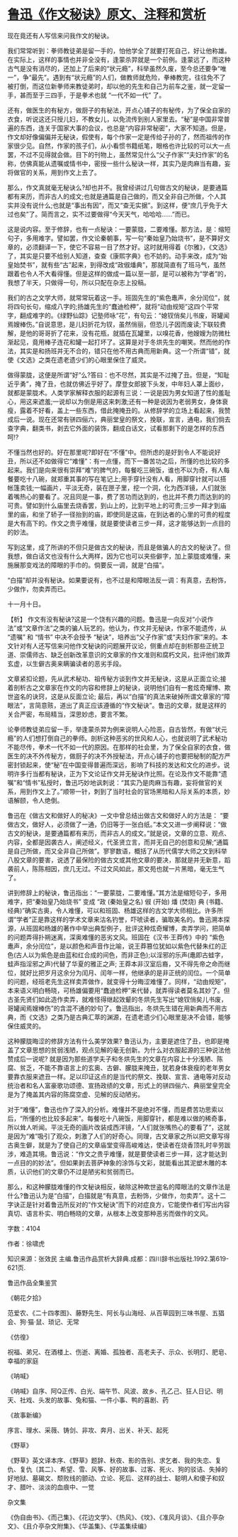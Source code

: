 # [鲁迅《作文秘诀》原文、注释和赏析](https://www.vrrw.net/wx/9658.html)

现在竟还有人写信来问我作文的秘诀。

我们常常听到：拳师教徒弟是留一手的，怕他学全了就要打死自己，好让他称雄。在实际上，这样的事情也并非全没有，逢蒙杀羿就是一个前例。逢蒙远了，而这种古气是没有消尽的，还加上了后来的“状元瘾”，科举虽然久废，至今总还要争“唯一”，争“最先”。遇到有“状元瘾”的人们，做教师就危险，拳棒教完，往往免不了被打倒，而这位新拳师来教徒弟时，却以他的先生和自己为前车之鉴，就一定留一手，甚而至于三四手，于是拳术也就 “一代不如一代” 了。

还有，做医生的有秘方，做厨子的有秘法，开点心铺子的有秘传，为了保全自家的衣食，听说这还只授儿妇，不教女儿，以免流传到别人家里去。“秘”是中国非常普遍的东西，连关于国家大事的会议，也总是“内容非常秘密”，大家不知道。但是，作文却好像偏偏并无秘诀，假使有，每个作家一定是传给子孙的了，然而祖传的作家很少见。自然，作家的孩子们，从小看惯书籍纸笔，眼格也许比较的可以大一点罢，不过不见得就会做。目下的刊物上，虽然常见什么“父子作家”“夫妇作家”的名称，仿佛真能从遗嘱或情书中，密授一些什么秘诀一样，其实乃是肉麻当有趣，妄将做官的关系，用到作文上去了。

那么，作文真就毫无秘诀么?却也并不。我曾经讲过几句做古文的秘诀，是要通篇都有来历，而非古人的成文;也就是通篇是自己做的，而又全非自己所做，个人其实并没有说什么;也就是“事出有因”，而又“查无实据”。到这样，便“庶几乎免于大过也矣”了。简而言之，实不过要做得“今天天气，哈哈哈……”而已。

这是说内容。至于修辞，也有一点秘诀：一要蒙胧，二要难懂。那方法，是：缩短句子，多用难字。譬如罢，作文论秦朝事，写一句“秦始皇乃始烧书”，是不算好文章的，必须翻译一下，使它不容易一目了然才好。这时就用得着《尔雅》，《文选》了，其实是只要不给别人知道，查查《康熙字典》也不妨的。动手来改，成为“始皇始焚书”，就有些“古”起来，到得改成“政俶燔典”，那就简直有了班马气，虽然跟着也令人不大看得懂。但是这样的做成一篇以至一部，是可以被称为“学者”的，我想了半天，只做得一句，所以只配在杂志上投稿。

我们的古之文学大师，就常常玩着这一手。班固先生的“紫色鼃声，余分闰位”，就将四句长句，缩成八字的;扬雄先生的“蠢迪检柙”，就将“动由规矩”这四个平常字，翻成难字的。《绿野仙踪》记塾师咏“花”，有句云：“媳钗俏矣儿书废，哥罐闻焉嫂棒伤。”自说意思，是儿妇折花为钗，虽然俏丽，但恐儿子因而废读;下联较费解，是他的哥哥折了花来，没有花瓶，就插在瓦罐里，以嗅花香，他嫂嫂为防微杜渐起见，竟用棒子连花和罐一起打坏了。这算是对于冬烘先生的嘲笑。然而他的作法，其实是和扬班并无不合的，错只在他不用古典而用新典。这一个所谓“错”，就使《文选》之类在遗老遗少们的心眼里保住了威灵。

做得蒙胧，这便是所谓“好”么?答曰：也不尽然，其实是不过掩了丑。但是，“知耻近乎勇”，掩了丑，也就仿佛近乎好了。摩登女郎披下头发，中年妇人罩上面纱，就都是蒙胧术。人类学家解释衣服的起源有三说：一说是因为男女知道了性的羞耻心，用这来遮羞;一说却以为倒是用这来刺激;还有一种是说因为老弱男女，身体衰瘦，露着不好看，盖上一些东西，借此掩掩丑的。从修辞学的立场上看起来，我赞成后一说。现在还常有骈四俪六，典丽堂皇的祭文，挽联，宣言，通电，我们倘去查字典，翻类书，剥去它外面的装饰，翻成白话文，试看那剩下的是怎样的东西呵!?

不懂当然也好的。好在那里呢?即好在“不懂”中。但所虑的是好到令人不能说好丑，所以还不如做得它“难懂”：有一点懂，而下一番苦功之后，所懂的也比较的多起来。我们是向来很有崇拜“难”的脾气的，每餐吃三碗饭，谁也不以为奇，有人每餐要吃十八碗，就郑重其事的写在笔记上;用手穿针没有人看，用脚穿针就可以搭帐篷卖钱;一幅画片，平淡无奇，装在匣子里，挖一个洞，化为西洋镜，人们就张着嘴热心的要看了。况且同是一事，费了苦功而达到的，也比并不费力而达到的的可贵。譬如到什么庙里去烧香罢，到山上的，比到平地上的可贵;三步一拜才到庙里的庙，和坐了轿子一径抬到的庙，即使同是这庙，在到达者的心里的可贵的程度是大有高下的。作文之贵乎难懂，就是要使读者三步一拜，这才能够达到一点目的的妙法。

写到这里，成了所讲的不但只是做古文的秘诀，而且是做骗人的古文的秘诀了。但我想，做白话文也没有什么大两样，因为它也可以夹些僻字，加上蒙胧或难懂，来施展那变戏法的障眼的手巾的。倘要反一调，就是“白描”。

“白描”却并没有秘诀。如果要说有，也不过是和障眼法反一调：有真意，去粉饰，少做作，勿卖弄而已。

十一月十日。



【析】 作文有没有秘诀?这是一个饶有兴趣的问题。鲁迅是一向反对“小说作法”或“文章作法”之类的骗人玩艺的。他认为，作文并无秘诀，作家不能遗传，从 “遗嘱” 和 “情书” 中决不会授予 “秘诀”，培养出“父子作家”或“夫妇作家”来的。本文针对有人还写信来问他作文秘诀的问题展开议论，侧重点却在剖析那些正统卫道、崇儒师古、缺乏创新改革意识的文章家的作文准则和腐朽文风，批评他们故弄玄虚，以生僻古奥来瞒骗读者的恶劣手段。

文章紧扣论题，先从武术秘功、祖传秘方谈到作文并无秘诀，这是从正面立论;接着剖析古之文章家在作文的内容和修辞上的秘诀，说明他们自有一套炫奇耀博、欺世盗名的诀窍，这是从反面立论; 最后，再以“白描”的真法来破掉所谓文章家的“障眼法”，言简意赅，道出了真正应该遵循的“作文秘诀”。鲁迅的文章，就是这样的关合严密，布局精当，深思妙虑，要言不繁。

论拳师教徒弟应留一手，举逢蒙杀羿为例来说明人心险恶，自古皆然，有做“状元瘾”的人们想打倒自己的拳师。剖析这种恶劣的世风和人心，也就说明了武术秘功不能尽传，拳术一代不如一代的原因。在那样的社会里，为了保全自家的衣食，做医生的决不外传秘方，做厨子的决不外授秘法，开点心铺子的也要把秘制的配方严密封锁起来，使“秘”在中国变得普遍而深远，影响了科技的发达和文化的进步。说明许多行当都有秘诀，正为下文论证作文并无秘诀作比照。在论及作文不能靠“遗嘱”和“情书”私授时，鲁迅巧妙地讽刺说：“其实乃是肉麻当有趣，妄将做官的关系，用到作文上了。”顺带一针，刺到了当时社会的官场黑暗和人际关系的本质，妙语解颐，令人绝倒。

鲁迅在《做古文和做好人的秘决》一文中曾总结出做古文和做好人的方法是： “要做古文，做好人，必须做了一通，仍旧等于一张白纸。”本文又进一步阐释说：“做古文的秘诀，是要通篇都有来历，而非古人的成文。”就是说，文章的立意、观点、内容，全都是因袭古人，阐述经义，代圣贤立言，而并无自己的创意和见解;“通篇是自己所做，而又全非自己所做”。寥寥数语，概括了从历代儒学大师之文到科举八股文章的要害，说透了最保险的做古文或其他文章的要决，那就是并无新意，蹈袭前人，陈陈相因，庶几无过。不过文风如此，那文苑也就一片黑暗，毫无生气了。

讲到修辞上的秘诀，鲁迅指出：“一要蒙胧，二要难懂。”其方法是缩短句子，多用难字，把“秦始皇乃始烧书” 变成 “政 (秦始皇之名) 俶 (开始) 燔 (焚烧) 典 (书籍、经典)”确实古奥，令人难懂，可以和班固、杨雄这样的古文学大师相比。许多所谓“学者”正是靠这样的学术文章来沽名钓誉，吓唬读者，骗取美名的。鲁迅溯本探源，从班固和杨雄的著作中举出典型例子，批评这种炫奇耀博，卖弄学问，把简单的问题弄得扑朔迷离，深奥难懂的恶劣文风。班固在《汉书·王莽传》中的 “紫色鼃声，余分闰位”，是以颜色和声音作比喻，说王莽篡位犹如以紫色代替朱红的正色(古人以为紫色是由蓝和红合成的间色，而非正色);以淫邪的乐声(鼃即古蛙字，蛙声指淫邪之声)代替了华夏的雅正之声; 王莽本非汉室后裔，又不得先帝之命而继位，就好比把岁月这余分为闰月、闰年一样，他继承的是非正统的闰位。一个简单的问题，经班老先生这样卖弄做作，就变得十分晦涩难懂了。同样，“动由规矩”，本来语义明白畅晓，可杨雄偏要用“蠢迪检柙”来代替，就弄得读者莫名其妙了。但古圣先贤们如此造作卖弄，就难怪得继起效颦的冬烘先生写出“媳钗俏矣儿书废，哥罐闻焉嫂棒伤”的含混不通的妙句了。鲁迅指出，冬烘先生错在用新典而不用古典，而《文选》之类乃是古典汇萃的渊源，在遗老遗少们心眼里是决不会错，能够保住威灵的。

这种朦胧晦涩的修辞方法有什么美学效果? 鲁迅认为，主要是遮住了丑，也即是掩盖了文章思想的贫弱浅陋，观点见解的毫无创新。为什么对衣服起源的三种说法他赞成后一说呢? 就是因为那些道学夫子和冬烘先生的文章在内容上十分浅陋、陈腐、贫乏，不能不靠语言上的玄奥、古僻、朦胧来掩丑，犹若身体衰瘦的老年男女要靠衣服来遮丑一样。足以印证这点的是当代的祭文、挽联、宣言、通电等对反动统治者和名人富豪歌功颂德、宣扬政绩的文章，形式上的骈四俪六、典丽堂皇完全是为了掩盖其内容的陈腐空虚、见解的反动陋劣。

对于“难懂”，鲁迅也作了深入的分析。难懂并不是绝对不懂，而是费苦功思索以后，“所懂的也比较多起来”。每餐吃十八碗饭，用脚穿针，都是难以做的稀奇事，所以耸人听闻。平淡无奇的画片改装成西洋镜，“人们就张嘴热心的要看了”，这就是因为“难”吸引了观众，刺激了人们的好奇心。同理，古文章家之所以把文章写得古奥生僻，就是为了使自己的文章庙堂变得高峻难达，使读者在烧香顶礼时辛劳跋涉，难造其境。鲁迅说：“作文之贵乎难懂，就是要使读者三步一拜，这才能达到一点目的的妙法”。但如果剥去菩萨神象的涂饰与文彩，就能看出其泥塑木雕的本质，认识他们的文章仍不过是陋劣和贫弱而已。

那么，和这种朦胧难懂的作文秘诀相反，破除这种欺世盗名的障眼法的文章作法是什么?鲁迅认为是“白描”，白描就是“有真意，去粉饰，少做作，勿卖弄”。这十二字诀正是针对着鲁迅所反对的“作文秘诀”而下的对症良方，它能使作者们写出内容真切、语言朴实、明白畅晓的文章，从根本上改变那种恶劣而做作的文风。

字数：4104

作者：徐啸虎

知识来源：张效民 主编.鲁迅作品赏析大辞典.成都：四川辞书出版社.1992.第619-621页.

鲁迅作品全集鉴赏

《朝花夕拾》

范爱农、《二十四孝图》、藤野先生、阿长与山海经、从百草园到三味书屋、五猖会、狗·猫·鼠、琐记、无常

《仿徨》

祝福、弟兄、在酒楼上、伤逝、离婚、孤独者、高老夫子、示众、长明灯、肥皂、幸福的家庭

《呐喊》

《呐喊》自序、阿Q正传、白光、端午节、风波、故乡、孔乙己、狂人日记、明天、社戏、头发的故事、兔和猫、一件小事、鸭的喜剧、药

《故事新编》

序言、理水、采薇、铸剑、非攻、奔月、出关、补天、起死

《野草》

《野草》英文译本序、《野草》题辞、秋夜、影的告别、求乞者、我的失恋、复仇、复仇〔其二〕、希望、雪、风筝、好的故事、过客、死火、狗的驳诘、失掉的好地狱、墓碣文、颓败线的颤动、立论、死后、这样的战士、聪明人和傻子和奴才、腊叶、淡淡的血痕中、一觉

杂文集

《伪自由书》、《而己集》、《花边文学》、《热风》、《坟》、《准风月谈》、《且介亭杂文》、《且介亭杂文附集》、《华盖集》、《华盖集续编》

